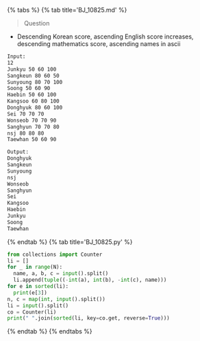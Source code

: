 {% tabs %}
{% tab title='BJ_10825.md' %}

> Question

* Descending Korean score, ascending English score increases, descending mathematics score, ascending names in ascii

```txt
Input:
12
Junkyu 50 60 100
Sangkeun 80 60 50
Sunyoung 80 70 100
Soong 50 60 90
Haebin 50 60 100
Kangsoo 60 80 100
Donghyuk 80 60 100
Sei 70 70 70
Wonseob 70 70 90
Sanghyun 70 70 80
nsj 80 80 80
Taewhan 50 60 90

Output:
Donghyuk
Sangkeun
Sunyoung
nsj
Wonseob
Sanghyun
Sei
Kangsoo
Haebin
Junkyu
Soong
Taewhan
```

{% endtab %}
{% tab title='BJ_10825.py' %}

```py
from collections import Counter
li = []
for _ in range(N):
  name, a, b, c = input().split()
  li.append(tuple((-int(a), int(b), -int(c), name)))
for e in sorted(li):
  print(e[3])
n, c = map(int, input().split())
li = input().split()
co = Counter(li)
print(" ".join(sorted(li, key=co.get, reverse=True)))
```

{% endtab %}
{% endtabs %}

